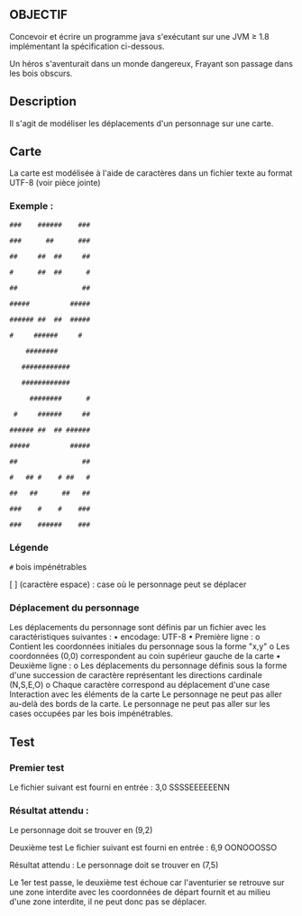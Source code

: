 ## OBJECTIF
Concevoir et écrire un programme java s'exécutant sur une JVM ≥ 1.8 implémentant la spécification ci-dessous.
 
 
Un héros s'aventurait dans un monde dangereux, 
Frayant son passage dans les bois obscurs.
## Description
Il s'agit de modéliser les déplacements d'un personnage sur une carte.
 
## Carte
La carte est modélisée à l'aide de caractères dans un fichier texte au format UTF-8 (voir pièce jointe)
 
### Exemple :
 
`###    ######    ###`

`###      ##      ###`

`##     ##  ##     ##`

`#      ##  ##      #`

`##                ##`

`#####          #####`

`###### ##  ##  #####`

` #     ######     # `

`     ########       `

`    ############    `

`    ############    `

`     ########      #`

` #     ######     ##`

`###### ##  ## ######`

`#####          #####`

`##                ##`

`#   ## #    # ##   #`

`##   ##      ##   ##`

`###    #    #    ###`

`###    ######    ###`
 
 
### Légende
`#` bois impénétrables

[ ] (caractère espace) : case où le personnage peut se déplacer
 
### Déplacement du personnage
Les déplacements du personnage sont définis par un fichier avec les caractéristiques suivantes :
•	encodage: UTF-8
•	Première ligne :
o	Contient les coordonnées initiales du personnage sous la forme "x,y"
o	Les coordonnées (0,0) correspondent au coin supérieur gauche de la carte 
•	Deuxième ligne :
o	Les déplacements du personnage définis sous la forme d'une succession de caractère représentant les directions cardinale (N,S,E,O)
o	Chaque caractère correspond au déplacement d'une case
Interaction avec les éléments de la carte
Le personnage ne peut pas aller au-delà des bords de la carte.
Le personnage ne peut pas aller sur les cases occupées par les bois impénétrables.
 
## Test 
### Premier test
Le fichier suivant est fourni en entrée :
3,0
SSSSEEEEEENN
 
### Résultat attendu :
Le personnage doit se trouver en (9,2)
 
Deuxième test
Le fichier suivant est fourni en entrée :
6,9
OONOOOSSO
 
Résultat attendu :
Le personnage doit se trouver en (7,5)

Le 1er test passe, le deuxième test échoue car l'aventurier se retrouve sur une zone interdite avec les coordonnées de départ fournit et au milieu d'une zone interdite, il ne peut donc pas se déplacer.
